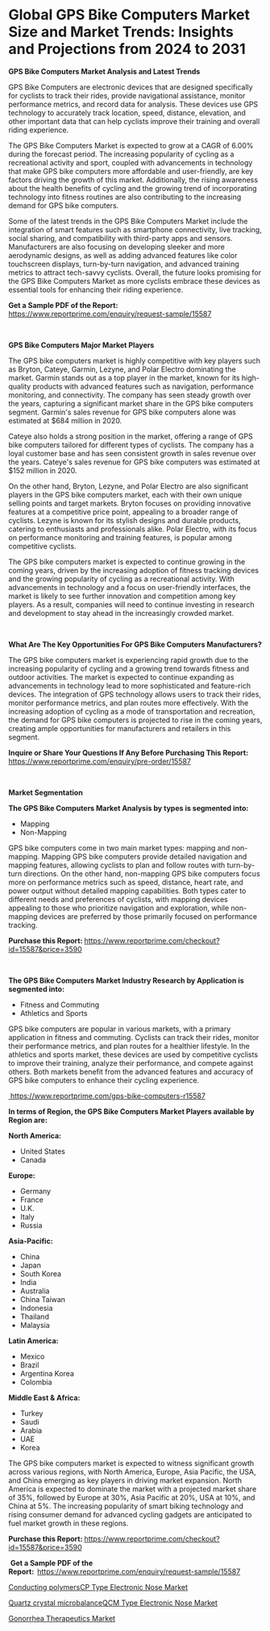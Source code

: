 <p><h1>Global GPS Bike Computers Market Size and Market Trends: Insights and Projections from 2024 to 2031</h1></p><p><strong>GPS Bike Computers Market Analysis and Latest Trends</strong></p>
<p><p>GPS Bike Computers are electronic devices that are designed specifically for cyclists to track their rides, provide navigational assistance, monitor performance metrics, and record data for analysis. These devices use GPS technology to accurately track location, speed, distance, elevation, and other important data that can help cyclists improve their training and overall riding experience.</p><p>The GPS Bike Computers Market is expected to grow at a CAGR of 6.00% during the forecast period. The increasing popularity of cycling as a recreational activity and sport, coupled with advancements in technology that make GPS bike computers more affordable and user-friendly, are key factors driving the growth of this market. Additionally, the rising awareness about the health benefits of cycling and the growing trend of incorporating technology into fitness routines are also contributing to the increasing demand for GPS bike computers.</p><p>Some of the latest trends in the GPS Bike Computers Market include the integration of smart features such as smartphone connectivity, live tracking, social sharing, and compatibility with third-party apps and sensors. Manufacturers are also focusing on developing sleeker and more aerodynamic designs, as well as adding advanced features like color touchscreen displays, turn-by-turn navigation, and advanced training metrics to attract tech-savvy cyclists. Overall, the future looks promising for the GPS Bike Computers Market as more cyclists embrace these devices as essential tools for enhancing their riding experience.</p></p>
<p><strong>Get a Sample PDF of the Report:&nbsp;</strong> <a href="https://www.reportprime.com/enquiry/request-sample/15587">https://www.reportprime.com/enquiry/request-sample/15587</a></p>
<p>&nbsp;</p>
<p><strong>GPS Bike Computers Major Market Players</strong></p>
<p><p>The GPS bike computers market is highly competitive with key players such as Bryton, Cateye, Garmin, Lezyne, and Polar Electro dominating the market. Garmin stands out as a top player in the market, known for its high-quality products with advanced features such as navigation, performance monitoring, and connectivity. The company has seen steady growth over the years, capturing a significant market share in the GPS bike computers segment. Garmin's sales revenue for GPS bike computers alone was estimated at $684 million in 2020.</p><p>Cateye also holds a strong position in the market, offering a range of GPS bike computers tailored for different types of cyclists. The company has a loyal customer base and has seen consistent growth in sales revenue over the years. Cateye's sales revenue for GPS bike computers was estimated at $152 million in 2020.</p><p>On the other hand, Bryton, Lezyne, and Polar Electro are also significant players in the GPS bike computers market, each with their own unique selling points and target markets. Bryton focuses on providing innovative features at a competitive price point, appealing to a broader range of cyclists. Lezyne is known for its stylish designs and durable products, catering to enthusiasts and professionals alike. Polar Electro, with its focus on performance monitoring and training features, is popular among competitive cyclists.</p><p>The GPS bike computers market is expected to continue growing in the coming years, driven by the increasing adoption of fitness tracking devices and the growing popularity of cycling as a recreational activity. With advancements in technology and a focus on user-friendly interfaces, the market is likely to see further innovation and competition among key players. As a result, companies will need to continue investing in research and development to stay ahead in the increasingly crowded market.</p></p>
<p>&nbsp;</p>
<p><strong>What Are The Key Opportunities For GPS Bike Computers Manufacturers?</strong></p>
<p><p>The GPS bike computers market is experiencing rapid growth due to the increasing popularity of cycling and a growing trend towards fitness and outdoor activities. The market is expected to continue expanding as advancements in technology lead to more sophisticated and feature-rich devices. The integration of GPS technology allows users to track their rides, monitor performance metrics, and plan routes more effectively. With the increasing adoption of cycling as a mode of transportation and recreation, the demand for GPS bike computers is projected to rise in the coming years, creating ample opportunities for manufacturers and retailers in this segment.</p></p>
<p><strong>Inquire or Share Your Questions If Any Before Purchasing This Report:</strong> <a href="https://www.reportprime.com/enquiry/pre-order/15587">https://www.reportprime.com/enquiry/pre-order/15587</a></p>
<p>&nbsp;</p>
<p><strong>Market Segmentation</strong></p>
<p><strong>The GPS Bike Computers Market Analysis by types is segmented into:</strong></p>
<p><ul><li>Mapping</li><li>Non-Mapping</li></ul></p>
<p><p>GPS bike computers come in two main market types: mapping and non-mapping. Mapping GPS bike computers provide detailed navigation and mapping features, allowing cyclists to plan and follow routes with turn-by-turn directions. On the other hand, non-mapping GPS bike computers focus more on performance metrics such as speed, distance, heart rate, and power output without detailed mapping capabilities. Both types cater to different needs and preferences of cyclists, with mapping devices appealing to those who prioritize navigation and exploration, while non-mapping devices are preferred by those primarily focused on performance tracking.</p></p>
<p><strong>Purchase this Report:&nbsp;</strong><a href="https://www.reportprime.com/checkout?id=15587&price=3590">https://www.reportprime.com/checkout?id=15587&price=3590</a></p>
<p>&nbsp;</p>
<p><strong>The GPS Bike Computers Market Industry Research by Application is segmented into:</strong></p>
<p><ul><li>Fitness and Commuting</li><li>Athletics and Sports</li></ul></p>
<p><p>GPS bike computers are popular in various markets, with a primary application in fitness and commuting. Cyclists can track their rides, monitor their performance metrics, and plan routes for a healthier lifestyle. In the athletics and sports market, these devices are used by competitive cyclists to improve their training, analyze their performance, and compete against others. Both markets benefit from the advanced features and accuracy of GPS bike computers to enhance their cycling experience.</p></p>
<p><a href="https://www.reportprime.com/gps-bike-computers-r15587">&nbsp;https://www.reportprime.com/gps-bike-computers-r15587</a></p>
<p><strong>In terms of Region, the GPS Bike Computers Market Players available by Region are:</strong></p>
<p>
    <p> <strong> North America: </strong>
        <ul>
            <li>United States</li>
            <li>Canada</li>
        </ul>
        </p> 
    <p> <strong> Europe: </strong>
        <ul>
            <li>Germany</li>
            <li>France</li>
            <li>U.K.</li>
            <li>Italy</li>
            <li>Russia</li>
        </ul>
        </p> 
    <p> <strong> Asia-Pacific: </strong>
        <ul>
            <li>China</li>
            <li>Japan</li>
            <li>South Korea</li>
            <li>India</li>
            <li>Australia</li>
            <li>China Taiwan</li>
            <li>Indonesia</li>
            <li>Thailand</li>
            <li>Malaysia</li>
        </ul>
        </p> 
    <p> <strong> Latin America: </strong>
        <ul>
            <li>Mexico</li>
            <li>Brazil</li>
            <li>Argentina Korea</li>
            <li>Colombia</li>
        </ul>
        </p> 
    <p> <strong> Middle East & Africa: </strong>
        <ul>
            <li>Turkey</li>
            <li>Saudi</li>
            <li>Arabia</li>
            <li>UAE</li>
            <li>Korea</li>
        </ul>
    </p>
    </p>
<p><p>The GPS bike computers market is expected to witness significant growth across various regions, with North America, Europe, Asia Pacific, the USA, and China emerging as key players in driving market expansion. North America is expected to dominate the market with a projected market share of 35%, followed by Europe at 30%, Asia Pacific at 20%, USA at 10%, and China at 5%. The increasing popularity of smart biking technology and rising consumer demand for advanced cycling gadgets are anticipated to fuel market growth in these regions.</p></p>
<p><strong>Purchase this Report: </strong><a href="https://www.reportprime.com/checkout?id=15587&price=3590">https://www.reportprime.com/checkout?id=15587&price=3590</a></p>
<p>&nbsp;<strong>Get a Sample PDF of the Report:&nbsp;&nbsp;</strong><a href="https://www.reportprime.com/enquiry/request-sample/15587">https://www.reportprime.com/enquiry/request-sample/15587</a></p>
<p><strong></strong></p>
<p><p><a href="https://frill-swim-3cd.notion.site/Conducting-polymersCP-Type-Electronic-Nose-Market-Trends-and-Market-Analysis-forecasted-for-period-2-40765df457134292b0d9cf4e92be68c2">Conducting polymersCP Type Electronic Nose Market</a></p><p><a href="https://gentle-editor-9db.notion.site/Quartz-crystal-microbalanceQCM-Type-Electronic-Nose-Market-Analysis-and-Sze-Forecasted-for-period-fr-318504758fe84aba8a699e23a5825277">Quartz crystal microbalanceQCM Type Electronic Nose Market</a></p><p><a href="https://github.com/singletonthaxterkelliehr2df/Market-Research-Report-List-2/blob/main/gonorrhea-therapeutics-market.md">Gonorrhea Therapeutics Market</a></p></p>